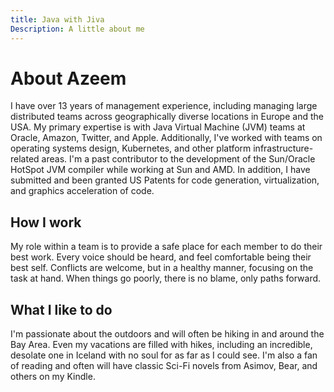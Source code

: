 ```yaml
---
title: Java with Jiva
Description: A little about me
---
```


# About Azeem

I have over 13 years of management experience, including managing large distributed 
teams across geographically diverse locations in Europe and the USA.  My primary 
expertise is with Java Virtual Machine (JVM) teams at Oracle, Amazon, Twitter, and Apple. 
Additionally, I've worked with teams on operating systems design, Kubernetes, and other 
platform infrastructure-related areas.  I'm a past contributor to the development of the 
Sun/Oracle HotSpot JVM compiler while working at Sun and AMD. In addition, I have submitted 
and been granted US Patents for code generation, virtualization, and graphics acceleration of code.

## How I work

My role within a team is to provide a safe place for each member to do their best work. 
Every voice should be heard, and feel comfortable being their best self. Conflicts are 
welcome, but in a healthy manner, focusing on the task at hand. When things go poorly, 
there is no blame, only paths forward.

## What I like to do

I'm passionate about the outdoors and will often be hiking in and around the Bay Area. 
Even my vacations are filled with hikes, including an incredible, desolate one in Iceland 
with no soul for as far as I could see. I'm also a fan of reading and often will have 
classic Sci-Fi novels from Asimov, Bear, and others on my Kindle.

